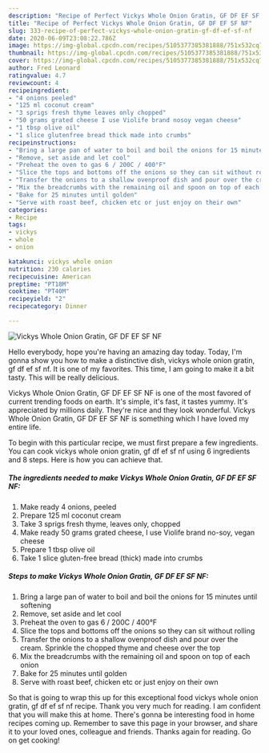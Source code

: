 ```yaml
---
description: "Recipe of Perfect Vickys Whole Onion Gratin, GF DF EF SF NF"
title: "Recipe of Perfect Vickys Whole Onion Gratin, GF DF EF SF NF"
slug: 333-recipe-of-perfect-vickys-whole-onion-gratin-gf-df-ef-sf-nf
date: 2020-06-09T23:08:22.786Z
image: https://img-global.cpcdn.com/recipes/5105377385381888/751x532cq70/vickys-whole-onion-gratin-gf-df-ef-sf-nf-recipe-main-photo.jpg
thumbnail: https://img-global.cpcdn.com/recipes/5105377385381888/751x532cq70/vickys-whole-onion-gratin-gf-df-ef-sf-nf-recipe-main-photo.jpg
cover: https://img-global.cpcdn.com/recipes/5105377385381888/751x532cq70/vickys-whole-onion-gratin-gf-df-ef-sf-nf-recipe-main-photo.jpg
author: Fred Leonard
ratingvalue: 4.7
reviewcount: 4
recipeingredient:
- "4 onions peeled"
- "125 ml coconut cream"
- "3 sprigs fresh thyme leaves only chopped"
- "50 grams grated cheese I use Violife brand nosoy vegan cheese"
- "1 tbsp olive oil"
- "1 slice glutenfree bread thick made into crumbs"
recipeinstructions:
- "Bring a large pan of water to boil and boil the onions for 15 minutes until softening"
- "Remove, set aside and let cool"
- "Preheat the oven to gas 6 / 200C / 400°F"
- "Slice the tops and bottoms off the onions so they can sit without rolling"
- "Transfer the onions to a shallow ovenproof dish and pour over the cream. Sprinkle the chopped thyme and cheese over the top"
- "Mix the breadcrumbs with the remaining oil and spoon on top of each onion"
- "Bake for 25 minutes until golden"
- "Serve with roast beef, chicken etc or just enjoy on their own"
categories:
- Recipe
tags:
- vickys
- whole
- onion

katakunci: vickys whole onion 
nutrition: 230 calories
recipecuisine: American
preptime: "PT18M"
cooktime: "PT40M"
recipeyield: "2"
recipecategory: Dinner

---
```



![Vickys Whole Onion Gratin, GF DF EF SF NF](https://img-global.cpcdn.com/recipes/5105377385381888/751x532cq70/vickys-whole-onion-gratin-gf-df-ef-sf-nf-recipe-main-photo.jpg)

Hello everybody, hope you're having an amazing day today. Today, I'm gonna show you how to make a distinctive dish, vickys whole onion gratin, gf df ef sf nf. It is one of my favorites. This time, I am going to make it a bit tasty. This will be really delicious.



Vickys Whole Onion Gratin, GF DF EF SF NF is one of the most favored of current trending foods on earth. It's simple, it's fast, it tastes yummy. It's appreciated by millions daily. They're nice and they look wonderful. Vickys Whole Onion Gratin, GF DF EF SF NF is something which I have loved my entire life.


To begin with this particular recipe, we must first prepare a few ingredients. You can cook vickys whole onion gratin, gf df ef sf nf using 6 ingredients and 8 steps. Here is how you can achieve that.

<!--inarticleads1-->

##### The ingredients needed to make Vickys Whole Onion Gratin, GF DF EF SF NF:

1. Make ready 4 onions, peeled
1. Prepare 125 ml coconut cream
1. Take 3 sprigs fresh thyme, leaves only, chopped
1. Make ready 50 grams grated cheese, I use Violife brand no-soy, vegan cheese
1. Prepare 1 tbsp olive oil
1. Take 1 slice gluten-free bread (thick) made into crumbs




<!--inarticleads2-->

##### Steps to make Vickys Whole Onion Gratin, GF DF EF SF NF:

1. Bring a large pan of water to boil and boil the onions for 15 minutes until softening
1. Remove, set aside and let cool
1. Preheat the oven to gas 6 / 200C / 400°F
1. Slice the tops and bottoms off the onions so they can sit without rolling
1. Transfer the onions to a shallow ovenproof dish and pour over the cream. Sprinkle the chopped thyme and cheese over the top
1. Mix the breadcrumbs with the remaining oil and spoon on top of each onion
1. Bake for 25 minutes until golden
1. Serve with roast beef, chicken etc or just enjoy on their own




So that is going to wrap this up for this exceptional food vickys whole onion gratin, gf df ef sf nf recipe. Thank you very much for reading. I am confident that you will make this at home. There's gonna be interesting food in home recipes coming up. Remember to save this page in your browser, and share it to your loved ones, colleague and friends. Thanks again for reading. Go on get cooking!
